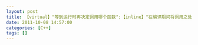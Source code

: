 ```yaml
---
layout: post
title: 【virtual】"等到运行时再决定调用哪个函数";【inline】"在编译期间将调用之处用被调函数来代替"
date: 2011-10-08 14:57:00
categories: [C++]
tags: []
---
```

    